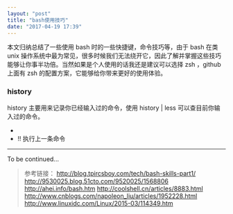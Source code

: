 ```yaml
---
layout: "post"
title: "bash使用技巧"
date: "2017-04-19 17:39"
---
```


本文归纳总结了一些使用 bash 时的一些快捷键，命令技巧等，由于 bash 在类 unix 操作系统中最为常见，很多时候我们无法绕开它，因此了解并掌握这些技巧能够让你事半功倍。当然如果是个人使用的话我还是建议可以选择 zsh ，github 上面有 zsh 的配置方案，它能够给你带来更好的使用体验。

### history 

history 主要用来记录你已经输入过的命令，使用 history | less 可以查目前你输入过的命令。

- 
- !! 执行上一条命令




***

To be continued...


> 参考链接：
> http://blog.tpircsboy.com/tech/bash-skills-part1/
> http://9530025.blog.51cto.com/9520025/1568806
> http://ahei.info/bash.htm
> http://coolshell.cn/articles/8883.html
> http://www.cnblogs.com/napoleon_liu/articles/1952228.html
> http://www.linuxidc.com/Linux/2015-03/114349.htm
